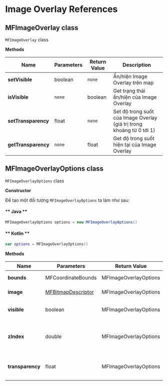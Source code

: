 # Image Overlay References

## MFImageOverlay class

`MFImageOverlay` class

**Methods**

| Name           | Parameters                              | Return Value | Description                                                                            |
|----------------|-----------------------------------------|--------------|----------------------------------------------------------------------------------------|
| **setVisible** | boolean                                 | `none`       | Ẩn/hiện Image Overlay trên map                                                         |
| **isVisible**  | `none`                                  | boolean      | Get trạng thái ẩn/hiện của Image Overlay                                               |
| **setTransparency** | float                              | `none`       | Set độ trong suốt của Image Overlay (giá trị trong khoảng từ 0 tới 1)                  |
| **getTransparency** | `none`                             | float        | Get độ trong suốt hiện tại của Image Overlay                                           |

## MFImageOverlayOptions class

`MFImageOverlayOptions` class

**Constructor**

Để tạo một đối tượng `MFImageOverlayOptions` ta làm như sau:

<!-- tabs:start -->
#### ** Java **

```java
MFImageOverlayOptions options = new MFImageOverlayOptions()
```

#### ** Kotlin **

```kotlin
var options = MFImageOverlayOptions()
```
<!-- tabs:end -->

**Methods**

| Name           | Parameters                              | Return Value | Description                                                                             |
|----------------|-----------------------------------------|--------------|-----------------------------------------------------------------------------------------|
| **bounds**     | MFCoordinateBounds                      |MFImageOverlayOptions| set giá trị bounds cho MFImageOverlayOptions                                     |
| **image**      |[MFBitmapDescriptor](/reference/marker?id=MFBitmapDescriptor)|MFImageOverlayOptions| set hình ảnh cho cho MFImageOverlayOptions                   |
| **visible**    | boolean                                 |MFImageOverlayOptions| set giá trị visible cho MFImageOverlayOptions. Giá trị mặc định là `true`        |
| **zIndex**     | double                                  |MFImageOverlayOptions| set giá trị zIndex cho MFImageOverlayOptions, quy định zIndex giữa các Image Overlay với nhau. Giá trị mặc định là 0 |
| **transparency**| float                                  |MFImageOverlayOptions| set độ trong suốt cho MFImageOverlayOptions (giá trị từ 0 tới 1). Giá trị mặc định là 1|
